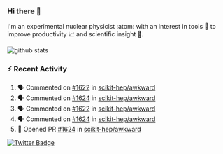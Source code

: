 ### Hi there 👋 

I'm an experimental nuclear physicist :atom: with an interest in tools :wrench: to improve productivity :chart_with_upwards_trend: and scientific insight :telescope:.

![github stats](https://github-readme-stats.vercel.app/api?username=agoose77&show_icons=true&hide_rank=true&hide_title=true&bg_color=30,e76445,904e95&text_color=efe3ec&icon_color=efe3ec)
<!--
**agoose77/agoose77** is a ✨ _special_ ✨ repository because its `README.md` (this file) appears on your GitHub profile.

Here are some ideas to get you started:

- 🔭 I’m currently working on ...
- 🌱 I’m currently learning ...
- 👯 I’m looking to collaborate on ...
- 🤔 I’m looking for help with ...
- 💬 Ask me about ...
- 📫 How to reach me: ...
- 😄 Pronouns: ...
- ⚡ Fun fact: ...
-->

### :zap: Recent Activity
<!--START_SECTION:activity-->
1. 🗣 Commented on [#1622](https://github.com/scikit-hep/awkward/issues/1622) in [scikit-hep/awkward](https://github.com/scikit-hep/awkward)
2. 🗣 Commented on [#1624](https://github.com/scikit-hep/awkward/issues/1624) in [scikit-hep/awkward](https://github.com/scikit-hep/awkward)
3. 🗣 Commented on [#1622](https://github.com/scikit-hep/awkward/issues/1622) in [scikit-hep/awkward](https://github.com/scikit-hep/awkward)
4. 🗣 Commented on [#1624](https://github.com/scikit-hep/awkward/issues/1624) in [scikit-hep/awkward](https://github.com/scikit-hep/awkward)
5. 💪 Opened PR [#1624](https://github.com/scikit-hep/awkward/pull/1624) in [scikit-hep/awkward](https://github.com/scikit-hep/awkward)
<!--END_SECTION:activity-->


[![Twitter Badge](https://img.shields.io/twitter/follow/agoose77?style=flat-square&logo=Twitter&logoColor=white&color=cornflowerblue)](https://twitter.com/agoose77)
